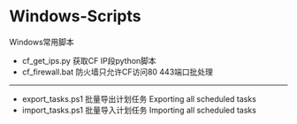 # Windows-Scripts
Windows常用脚本
- cf_get_ips.py 获取CF IP段python脚本
- cf_firewall.bat 防火墙只允许CF访问80 443端口批处理
---
- export_tasks.ps1 批量导出计划任务 Exporting all scheduled tasks 
- import_tasks.ps1 批量导入计划任务 Importing all scheduled tasks
